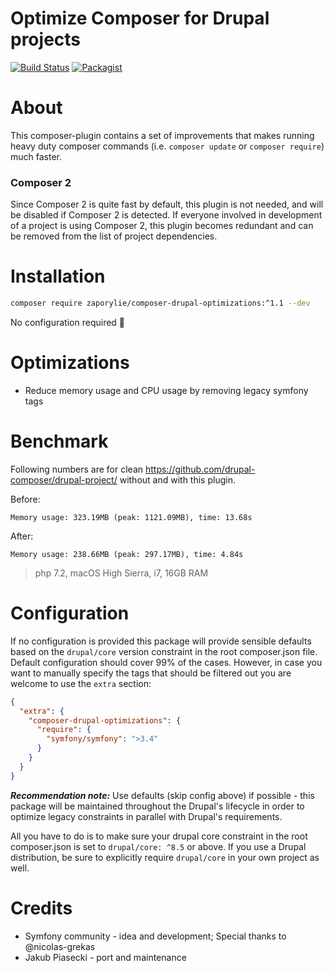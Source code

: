 Optimize Composer for Drupal projects
====
[![Build Status](https://travis-ci.org/zaporylie/composer-drupal-optimizations.svg?branch=master)](https://travis-ci.org/zaporylie/composer-drupal-optimizations)
[![Packagist](https://img.shields.io/packagist/v/zaporylie/composer-drupal-optimizations.svg)](https://packagist.org/packages/zaporylie/composer-drupal-optimizations)


# About

This composer-plugin contains a set of improvements that makes running heavy duty composer commands (i.e. `composer update` or `composer require`) much faster.

### Composer 2
Since Composer 2 is quite fast by default, this plugin is not needed, and will be disabled if Composer 2 is detected. If everyone involved in development of a project is using Composer 2, this plugin becomes redundant and can be removed from the list of project dependencies.

# Installation

```bash
composer require zaporylie/composer-drupal-optimizations:^1.1 --dev
```

No configuration required 🎊

# Optimizations

- Reduce memory usage and CPU usage by removing legacy symfony tags

# Benchmark

Following numbers are for clean https://github.com/drupal-composer/drupal-project/ without and with this plugin.

Before:

```
Memory usage: 323.19MB (peak: 1121.09MB), time: 13.68s
```

After:

```
Memory usage: 238.66MB (peak: 297.17MB), time: 4.84s
```

> php 7.2, macOS High Sierra, i7, 16GB RAM

# Configuration

If no configuration is provided this package will provide sensible defaults based on the `drupal/core` version constraint in the root composer.json
file. Default configuration should cover 99% of the cases. However, in case you want to manually specify the tags
that should be filtered out you are welcome to use the `extra` section:

```json
{
  "extra": {
    "composer-drupal-optimizations": {
      "require": {
        "symfony/symfony": ">3.4"
      }
    }
  }
}
```

***Recommendation note:***
Use defaults (skip config above) if possible - this package will be maintained throughout the Drupal's lifecycle in order
to optimize legacy constraints in parallel with Drupal's requirements.

All you have to do is to make sure your drupal core constraint in the root composer.json is set to `drupal/core: ^8.5` or above. If you use a Drupal distribution, be sure to explicitly require `drupal/core` in your own project as well.

# Credits

- Symfony community - idea and development; Special thanks to @nicolas-grekas
- Jakub Piasecki - port and maintenance
